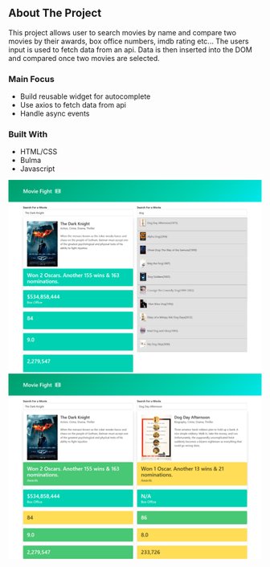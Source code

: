 <!-- ABOUT THE PROJECT -->
## About The Project
This project allows user to search movies by name and compare two movies by their awards, box office numbers, imdb rating etc...
The users input is used to fetch data from an api. Data is then inserted into the DOM and compared once two movies are selected.

### Main Focus
* []()Build reusable widget for autocomplete
* []()Use axios to fetch data from api
* []()Handle async events

### Built With

* []()HTML/CSS
* []()Bulma
* []()Javascript

<img src="assets/demo2.png">
<img src="assets/demo3.png">
